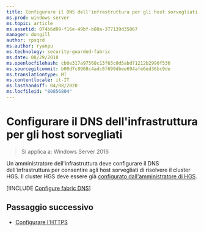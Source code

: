 ```yaml
---
title: Configurare il DNS dell'infrastruttura per gli host sorvegliati
ms.prod: windows-server
ms.topic: article
ms.assetid: 074b6d09-f16e-49bf-b88a-377139d35067
manager: dongill
author: rpsqrd
ms.author: ryanpu
ms.technology: security-guarded-fabric
ms.date: 08/29/2018
ms.openlocfilehash: cb0e317a97568c13f63c0d5abd71212b2990f536
ms.sourcegitcommit: b00d7c8968c4adc8f699dbee694afe6ed36bc9de
ms.translationtype: MT
ms.contentlocale: it-IT
ms.lasthandoff: 04/08/2020
ms.locfileid: "80856804"
---
```

# <a name="configure-the-fabric-dns-for-guarded-hosts"></a>Configurare il DNS dell'infrastruttura per gli host sorvegliati

>Si applica a: Windows Server 2016

Un amministratore dell'infrastruttura deve configurare il DNS dell'infrastruttura per consentire agli host sorvegliati di risolvere il cluster HGS. Il cluster HGS deve essere già [configurato dall'amministratore di HGS](/WindowsServerDocs/virtualization/guarded-fabric-shielded-vm/guarded-fabric-setting-up-the-host-guardian-service-hgs.md).

[!INCLUDE [Configure fabric DNS](../../../includes/guarded-fabric-configure-fabric-dns.md)] 


## <a name="next-step"></a>Passaggio successivo

- [Configurare l'HTTPS](guarded-fabric-configure-hgs-https.md)
